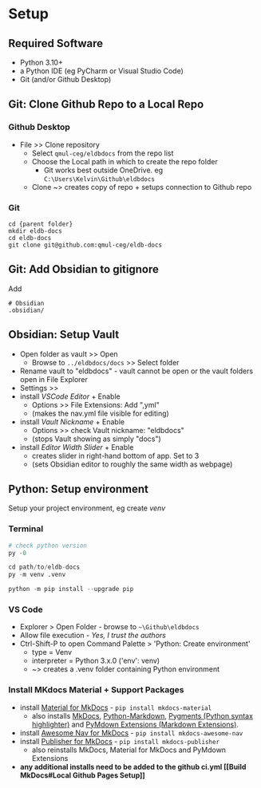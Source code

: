 # Setup
## Required Software
- Python 3.10+
- a Python IDE (eg PyCharm or Visual Studio Code)
- Git (and/or Github Desktop)

## Git: Clone Github Repo to a Local Repo
### Github Desktop
- File >> Clone repository
	- Select `qmul-ceg/eldbdocs` from the repo list
	- Choose the Local path in which to create the repo folder
		- Git works best outside OneDrive. eg `C:\Users\Kelvin\Github\eldbdocs`
	- Clone ~> creates copy of repo + setups connection to Github repo
### Git
```git
cd {parent folder}
mkdir eldb-docs
cd eldb-docs
git clone git@github.com:qmul-ceg/eldb-docs
```
## Git: Add Obsidian to gitignore
Add
```
# Obsidian
.obsidian/
```

## Obsidian: Setup Vault
- Open folder as vault >> Open
	- Browse to `../eldbdocs/docs` >> Select folder
- Rename vault to "eldbdocs" - vault cannot be open or the vault folders open in File Explorer
-  Settings >> 
- install *VSCode Editor* + Enable
	- Options >> File Extensions: Add ",yml"
	- (makes the nav.yml file visible for editing)
- install *Vault Nickname* + Enable
	- Options >> check Vault nickname: "eldbdocs"
	- (stops Vault showing as simply "docs")
- install *Editor Width Slider* + Enable
	- creates slider in right-hand bottom of app. Set to 3
	- (sets Obsidian editor to roughly the same width as webpage)

## Python: Setup environment
Setup your project environment, eg create *venv*
### Terminal
```py
# check python version
py -0

cd path/to/eldb-docs
py -m venv .venv

python -m pip install --upgrade pip
```
### VS Code
- Explorer > Open Folder - browse to `~\Github\eldbdocs`
- Allow file execution - *Yes, I trust the authors*
- Ctrl-Shift-P to open Command Palette > 'Python: Create environment'
	- type = Venv
	-  interpreter = Python 3.x.0 ('env': venv)
	- ~> creates a .venv folder containing Python environment
### Install MKdocs Material + Support Packages
- install [Material for MkDocs](https://squidfunk.github.io/mkdocs-material/) - `pip install mkdocs-material`
	- also installs [MkDocs](https://www.mkdocs.org), [Python-Markdown](https://python-markdown.github.io/), [Pygments (Python syntax highlighter)](https://pygments.org/) and [PyMdown Extensions (Markdown Extensions)](https://facelessuser.github.io/pymdown-extensions/).
- install [Awesome Nav for MkDocs](https://lukasgeiter.github.io/mkdocs-awesome-nav/) - `pip install mkdocs-awesome-nav`
- install [Publisher for MkDocs](https://mkdocs-publisher.github.io/setup/installation/) - `pip install mkdocs-publisher`
	- also reinstalls MkDocs, Material for MkDocs and PyMdown Extensions
- **any additional installs need to be added to the github ci.yml [[Build MkDocs#Local Github Pages Setup]]**
















